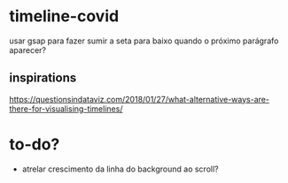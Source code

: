 # timeline-covid

usar gsap para fazer sumir a seta para baixo quando o próximo parágrafo aparecer?


## inspirations

https://questionsindataviz.com/2018/01/27/what-alternative-ways-are-there-for-visualising-timelines/

# to-do?

* atrelar crescimento da linha do background ao scroll?
